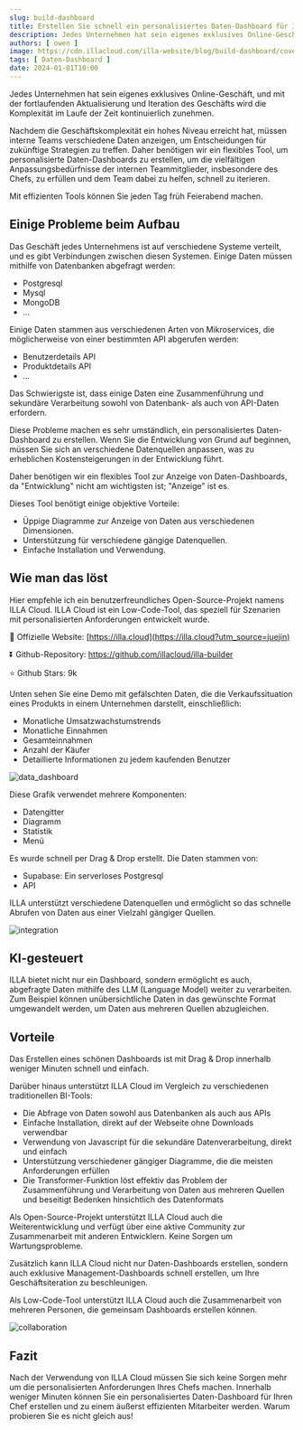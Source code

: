 ```yaml
---
slug: build-dashboard
title: Erstellen Sie schnell ein personalisiertes Daten-Dashboard für Ihren Chef
description: Jedes Unternehmen hat sein eigenes exklusives Online-Geschäft, und mit der fortlaufenden Aktualisierung und Iteration des Geschäfts wird die Komplexität im Laufe der Zeit kontinuierlich zunehmen.
authors: [ owen ]
image: https://cdn.illacloud.com/illa-website/blog/build-dashboard/cover.png
tags: [ Daten-Dashboard ]
date: 2024-01-01T10:00
---
```


Jedes Unternehmen hat sein eigenes exklusives Online-Geschäft, und mit der fortlaufenden Aktualisierung und Iteration des Geschäfts wird die Komplexität im Laufe der Zeit kontinuierlich zunehmen.

Nachdem die Geschäftskomplexität ein hohes Niveau erreicht hat, müssen interne Teams verschiedene Daten anzeigen, um Entscheidungen für zukünftige Strategien zu treffen. Daher benötigen wir ein flexibles Tool, um personalisierte Daten-Dashboards zu erstellen, um die vielfältigen Anpassungsbedürfnisse der internen Teammitglieder, insbesondere des Chefs, zu erfüllen und dem Team dabei zu helfen, schnell zu iterieren.

Mit effizienten Tools können Sie jeden Tag früh Feierabend machen.

## Einige Probleme beim Aufbau

Das Geschäft jedes Unternehmens ist auf verschiedene Systeme verteilt, und es gibt Verbindungen zwischen diesen Systemen. Einige Daten müssen mithilfe von Datenbanken abgefragt werden:

- Postgresql
- Mysql
- MongoDB
- ...

Einige Daten stammen aus verschiedenen Arten von Mikroservices, die möglicherweise von einer bestimmten API abgerufen werden:

- Benutzerdetails API
- Produktdetails API
- ...

Das Schwierigste ist, dass einige Daten eine Zusammenführung und sekundäre Verarbeitung sowohl von Datenbank- als auch von API-Daten erfordern.

Diese Probleme machen es sehr umständlich, ein personalisiertes Daten-Dashboard zu erstellen. Wenn Sie die Entwicklung von Grund auf beginnen, müssen Sie sich an verschiedene Datenquellen anpassen, was zu erheblichen Kostensteigerungen in der Entwicklung führt.

Daher benötigen wir ein flexibles Tool zur Anzeige von Daten-Dashboards, da "Entwicklung" nicht am wichtigsten ist; "Anzeige" ist es.

Dieses Tool benötigt einige objektive Vorteile:

- Üppige Diagramme zur Anzeige von Daten aus verschiedenen Dimensionen.
- Unterstützung für verschiedene gängige Datenquellen.
- Einfache Installation und Verwendung.

## Wie man das löst

Hier empfehle ich ein benutzerfreundliches Open-Source-Projekt namens ILLA Cloud. ILLA Cloud ist ein Low-Code-Tool, das speziell für Szenarien mit personalisierten Anforderungen entwickelt wurde.

📙 Offizielle Website: [https://illa.cloud](https://illa.cloud?utm_source=juejin)

⏬ Github-Repository: https://github.com/illacloud/illa-builder

⭐ Github Stars: 9k

Unten sehen Sie eine Demo mit gefälschten Daten, die die Verkaufssituation eines Produkts in einem Unternehmen darstellt, einschließlich:

- Monatliche Umsatzwachstumstrends
- Monatliche Einnahmen
- Gesamteinnahmen
- Anzahl der Käufer
- Detaillierte Informationen zu jedem kaufenden Benutzer

![data_dashboard](https://cdn.illacloud.com/illa-website/blog/build-dashboard/data-dashboard.png)

Diese Grafik verwendet mehrere Komponenten:

- Datengitter
- Diagramm
- Statistik
- Menü

Es wurde schnell per Drag & Drop erstellt. Die Daten stammen von:

- Supabase: Ein serverloses Postgresql
- API

ILLA unterstützt verschiedene Datenquellen und ermöglicht so das schnelle Abrufen von Daten aus einer Vielzahl gängiger Quellen.

![integration](https://cdn.illacloud.com/illa-website/blog/build-dashboard/integration.png)

## KI-gesteuert

ILLA bietet nicht nur ein Dashboard, sondern ermöglicht es auch, abgefragte Daten mithilfe des LLM (Language Model) weiter zu verarbeiten. Zum Beispiel können unübersichtliche Daten in das gewünschte Format umgewandelt werden, um Daten aus mehreren Quellen abzugleichen.

## Vorteile

Das Erstellen eines schönen Dashboards ist mit Drag & Drop innerhalb weniger Minuten schnell und einfach.

Darüber hinaus unterstützt ILLA Cloud im Vergleich zu verschiedenen traditionellen BI-Tools:

- Die Abfrage von Daten sowohl aus Datenbanken als auch aus APIs
- Einfache Installation, direkt auf der Webseite ohne Downloads verwendbar
- Verwendung von Javascript für die sekundäre Datenverarbeitung, direkt und einfach
- Unterstützung verschiedener gängiger Diagramme, die die meisten Anforderungen erfüllen
- Die Transformer-Funktion löst effektiv das Problem der Zusammenführung und Verarbeitung von Daten aus mehreren Quellen und beseitigt Bedenken hinsichtlich des Datenformats

Als Open-Source-Projekt unterstützt ILLA Cloud auch die Weiterentwicklung und verfügt über eine aktive Community zur Zusammenarbeit mit anderen Entwicklern. Keine Sorgen um Wartungsprobleme.

Zusätzlich kann ILLA Cloud nicht nur Daten-Dashboards erstellen, sondern auch exklusive Management-Dashboards schnell erstellen, um Ihre Geschäftsiteration zu beschleunigen.

Als Low-Code-Tool unterstützt ILLA Cloud auch die Zusammenarbeit von mehreren Personen, die gemeinsam Dashboards erstellen können.

![collaboration](https://cdn.illacloud.com/illa-website/blog/build-dashboard/collaboration.png)

## Fazit

Nach der Verwendung von ILLA Cloud müssen Sie sich keine Sorgen mehr um die personalisierten Anforderungen Ihres Chefs machen. Innerhalb weniger Minuten können Sie ein personalisiertes Daten-Dashboard für Ihren Chef erstellen und zu einem äußerst effizienten Mitarbeiter werden. Warum probieren Sie es nicht gleich aus!
